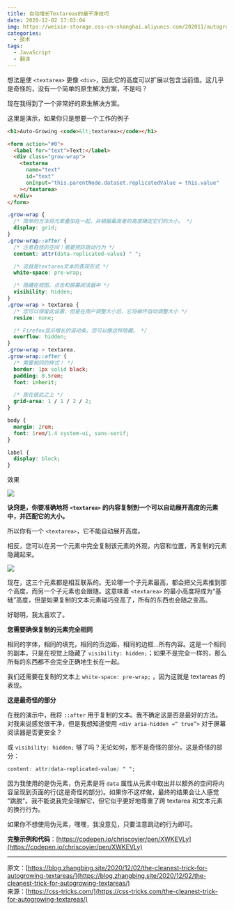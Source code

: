 ```yaml
---
title: 自动增长Textareas的最干净技巧
date: 2020-12-02 17:03:04
img: https://weixin-storage.oss-cn-shanghai.aliyuncs.com/202011/autogrowing-textareas/2.png
categories:
  - 技术
tags:
  - JavaScript
  - 翻译
---
```


想法是使 `<textarea>` 更像 `<div>`，因此它的高度可以扩展以包含当前值。这几乎是奇怪的，没有一个简单的原生解决方案，不是吗？

现在我得到了一个非常好的原生解决方案。

<!-- more -->

这里是演示，如果你只是想要一个工作的例子

```html
<h1>Auto-Growing <code>&lt;textarea></code></h1>

<form action="#0">
  <label for="text">Text:</label>
  <div class="grow-wrap">
    <textarea
      name="text"
      id="text"
      onInput="this.parentNode.dataset.replicatedValue = this.value"
    ></textarea>
  </div>
</form>
```

```css
.grow-wrap {
  /* 简单的方法将元素叠加在一起，并根据最高者的高度确定它们的大小。 */
  display: grid;
}
.grow-wrap::after {
  /* 注意奇怪的空间！需要预防跳动行为 */
  content: attr(data-replicated-value) " ";

  /* 这就是textarea文本的表现形式 */
  white-space: pre-wrap;

  /* 隐藏在视图，点击和屏幕阅读器中 */
  visibility: hidden;
}
.grow-wrap > textarea {
  /* 您可以保留此设置，但是在用户调整大小后，它将破坏自动调整大小 */
  resize: none;

  /* Firefox显示增长的滚动条，您可以像这样隐藏。 */
  overflow: hidden;
}
.grow-wrap > textarea,
.grow-wrap::after {
  /* 需要相同的样式！ */
  border: 1px solid black;
  padding: 0.5rem;
  font: inherit;

  /* 放在彼此之上 */
  grid-area: 1 / 1 / 2 / 2;
}

body {
  margin: 2rem;
  font: 1rem/1.4 system-ui, sans-serif;
}

label {
  display: block;
}
```

效果

![](http://weixin-storage.oss-cn-shanghai.aliyuncs.com/202011/autogrowing-textareas/1.gif)

**诀窍是，你要准确地将 `<textarea>` 的内容复制到一个可以自动展开高度的元素中，并匹配它的大小。**

所以你有一个 `<textarea>`，它不能自动展开高度。

相反，您可以在另一个元素中完全复制该元素的外观，内容和位置，再复制的元素隐藏起来。

![](http://weixin-storage.oss-cn-shanghai.aliyuncs.com/202011/autogrowing-textareas/2.png)

现在，这三个元素都是相互联系的。无论哪一个子元素最高，都会把父元素推到那个高度，而另一个子元素也会跟随。这意味着 `<textarea>` 的最小高度将成为“基础”高度，但是如果复制的文本元素碰巧变高了，所有的东西也会随之变高。

好聪明，我太喜欢了。

**您需要确保复制的元素完全相同**

相同的字体，相同的填充，相同的页边距，相同的边框...所有内容。这是一个相同的副本，只是在视觉上隐藏了 `visibility: hidden;`；如果不是完全一样的，那么所有的东西都不会完全正确地生长在一起。

我们还需要在复制的文本上 `white-space: pre-wrap;` ，因为这就是 textareas 的表现。

**这是最奇怪的部分**

在我的演示中，我将 `::after` 用于复制的文本。我不确定这是否是最好的方法。对我来说感觉很干净，但是我想知道使用 `<div aria-hidden =“ true”>` 对于屏幕阅读器是否更安全？

或 `visibility: hidden;` 够了吗？无论如何，那不是奇怪的部分。这是奇怪的部分：

```css
content: attr(data-replicated-value) " ";
```

因为我使用的是伪元素，伪元素是将 `data` 属性从元素中取出并以额外的空间将内容呈现到页面的行(这是奇怪的部分)。如果你不这样做，最终的结果会让人感觉 "跳脱"。我不能说我完全理解它，但它似乎更好地尊重了跨 textarea 和文本元素的换行行为。

如果你不想使用伪元素，嘿嘿，我没意见，只要注意跳动的行为即可。

**完整示例和代码**：[https://codepen.io/chriscoyier/pen/XWKEVLy](https://codepen.io/chriscoyier/pen/XWKEVLy)

---

原文：[https://blog.zhangbing.site/2020/12/02/the-cleanest-trick-for-autogrowing-textareas/](https://blog.zhangbing.site/2020/12/02/the-cleanest-trick-for-autogrowing-textareas/)  
来源：[https://css-tricks.com/](https://css-tricks.com/the-cleanest-trick-for-autogrowing-textareas/)
